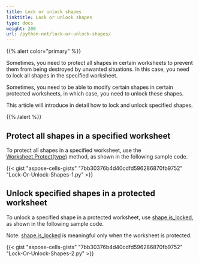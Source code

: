 ```yaml
---
title: Lock or unlock shapes
linktitle: Lock or unlock shapes
type: docs
weight: 200
url: /python-net/lock-or-unlock-shapes/
---
```


{{% alert color="primary" %}}

Sometimes, you need to protect all shapes in certain worksheets to prevent them from being destroyed by unwanted situations. In this case, you need to lock all shapes in the specified worksheet.

Sometimes, you need to be able to modify certain shapes in certain protected worksheets, in which case, you need to unlock these shapes.

This article will introduce in detail how to lock and unlock specified shapes.

{{% /alert %}}

## **Protect all shapes in a specified worksheet**

To protect all shapes in a specified worksheet, use the [Worksheet.Protect(type)](https://reference.aspose.com/cells/python-net/aspose.cells/worksheet/protect/#aspose.cells.ProtectionType) method, as shown in the following sample code.

{{< gist "aspose-cells-gists" "7bb30376b4d40cdfd596286870fb9752" "Lock-Or-Unlock-Shapes-1.py" >}}

## **Unlock specified shapes in a protected worksheet**

To unlock a specified shape in a protected worksheet, use [shape.is_locked](https://reference.aspose.com/cells/python-net/aspose.cells.drawing/shape/is_locked/), as shown in the following sample code.

Note: [shape.is_locked](https://reference.aspose.com/cells/python-net/aspose.cells.drawing/shape/is_locked/) is meaningful only when the worksheet is protected.

{{< gist "aspose-cells-gists" "7bb30376b4d40cdfd596286870fb9752" "Lock-Or-Unlock-Shapes-2.py" >}}

